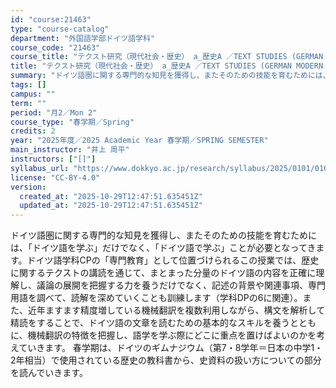 ```yaml
---
id: "course:21463"
type: "course-catalog"
department: "外国語学部ドイツ語学科"
course_code: "21463"
course_title: "テクスト研究（現代社会・歴史） a_歴史A ／TEXT STUDIES (GERMAN MODERN SOCIETY AND HISTORY) a"
title: "テクスト研究（現代社会・歴史） a_歴史A ／TEXT STUDIES (GERMAN MODERN SOCIETY AND HISTORY) a"
summary: "ドイツ語圏に関する専門的な知見を獲得し、またそのための技能を育むためには、「ドイツ語を学ぶ」だけでなく、「ドイツ語で学ぶ」ことが必要となってきます。ドイツ語学科CPの「専門教育」として位置づけられるこの授業では、歴史に関するテクストの講読を…"
tags: []
campus: ""
term: ""
period: "月2／Mon 2"
course_type: "春学期／Spring"
credits: 2
year: "2025年度／2025 Academic Year 春学期／SPRING SEMESTER"
main_instructor: "井上 周平"
instructors: ["[]"]
syllabus_url: "https://www.dokkyo.ac.jp/research/syllabus/2025/0101/0101_21463_ja_JP.html"
license: "CC-BY-4.0"
version:
  created_at: "2025-10-29T12:47:51.635451Z"
  updated_at: "2025-10-29T12:47:51.635451Z"
---
```

ドイツ語圏に関する専門的な知見を獲得し、またそのための技能を育むためには、「ドイツ語を学ぶ」だけでなく、「ドイツ語で学ぶ」ことが必要となってきます。ドイツ語学科CPの「専門教育」として位置づけられるこの授業では、歴史に関するテクストの講読を通じて、まとまった分量のドイツ語の内容を正確に理解し、議論の展開を把握する力を養うだけでなく、記述の背景や関連事項、専門用語を調べて、読解を深めていくことも訓練します（学科DPの6に関連）。また、近年ますます精度増している機械翻訳を複数利用しながら、構文を解析して精読をすることで、ドイツ語の文章を読むための基本的なスキルを養うとともに、機械翻訳の特徴を把握し、語学を学ぶ際にどこに重点を置けばよいのかを考えていきます。 春学期は、ドイツのギムナジウム（第7・8学年＝日本の中学1・2年相当）で使用されている歴史の教科書から、史資料の扱い方についての部分を読んでいきます。
